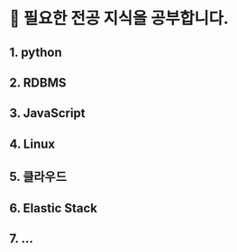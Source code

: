 # :page_with_curl: 필요한 전공 지식을 공부합니다.
## 1. python
## 2. RDBMS
## 3. JavaScript
## 4. Linux
## 5. 클라우드
## 6. Elastic Stack
## 7. ...